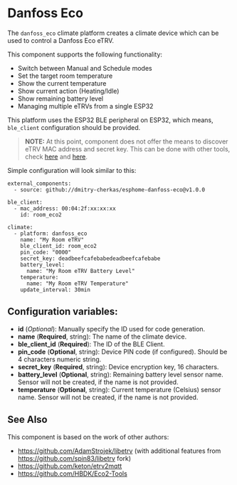 Danfoss Eco
=============

The ``danfoss_eco`` climate platform creates a climate device which can be used to control a Danfoss Eco eTRV.

This component supports the following functionality:

- Switch between Manual and Schedule modes
- Set the target room temperature
- Show the current temperature
- Show current action (Heating/Idle)
- Show remaining battery level
- Managing multiple eTRVs from a single ESP32

This platform uses the ESP32 BLE peripheral on ESP32, which means, ``ble_client`` configuration should be provided.

> **NOTE:** At this point, component does not offer the means to discover eTRV MAC address and secret key.
> This can be done with other tools, check [here](https://github.com/keton/etrv2mqtt) and [here](https://github.com/HBDK/Eco2-Tools).

Simple configuration will look similar to this:

    external_components:
      - source: github://dmitry-cherkas/esphome-danfoss-eco@v1.0.0

    ble_client:
      - mac_address: 00:04:2f:xx:xx:xx
        id: room_eco2

    climate:
      - platform: danfoss_eco
        name: "My Room eTRV"
        ble_client_id: room_eco2
        pin_code: "0000"
        secret_key: deadbeefcafebabedeadbeefcafebabe 
        battery_level:
          name: "My Room eTRV Battery Level"
        temperature:
          name: "My Room eTRV Temperature"
        update_interval: 30min

Configuration variables:
------------------------

- **id** (*Optional*): Manually specify the ID used for code generation.
- **name** (**Required**, string): The name of the climate device.
- **ble_client_id** (**Required**): The ID of the BLE Client.
- **pin_code** (**Optional**, string): Device PIN code (if configured). Should be 4 characters numeric string.
- **secret_key** (**Required**, string): Device encryption key, 16 characters.
- **battery_level** (**Optional**, string): Remaining battery level sensor name. Sensor will not be created, if the name is not provided.
- **temperature** (**Optional**, string): Current temperature (Celsius) sensor name. Sensor will not be created, if the name is not provided.

See Also
--------

This component is based on the work of other authors:
* https://github.com/AdamStrojek/libetrv (with additional features from https://github.com/spin83/libetrv fork)
* https://github.com/keton/etrv2mqtt
* https://github.com/HBDK/Eco2-Tools
